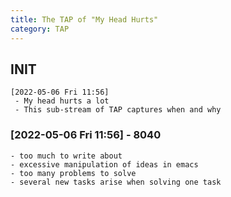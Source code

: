 ```yaml
---
title: The TAP of "My Head Hurts"
category: TAP
---
```


## INIT

	[2022-05-06 Fri 11:56]
	 - My head hurts a lot
	 - This sub-stream of TAP captures when and why
	 
### [2022-05-06 Fri 11:56] - 8040

	- too much to write about
	- excessive manipulation of ideas in emacs
	- too many problems to solve
	- several new tasks arise when solving one task
	
